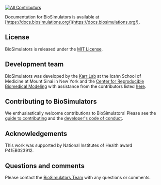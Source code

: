 [![All Contributors](https://img.shields.io/github/all-contributors/biosimulators/biosimulators.github.io/HEAD)](#contributors-)

Documentation for BioSimulators is available at [https://docs.biosimulations.org/](https://docs.biosimulations.org/).

## License
BioSimulators is released under the [MIT License](https://github.com/biosimulators/Biosimulators/blob/dev/LICENSE).

## Development team
BioSimulators was developed by the [Karr Lab](https://www.karrlab.org) at the Icahn School of Medicine at Mount Sinai in New York and the [Center for Reproducible Biomedical Modeling](http://reproduciblebiomodels.org) with assistance from the contributors listed [here](CONTRIBUTORS.md).

## Contributing to BioSimulators
We enthusiastically welcome contributions to BioSimulators! Please see the [guide to contributing](https://github.com/biosimulators/Biosimulators/blob/dev/CONTRIBUTING.md) and the [developer's code of conduct](https://github.com/biosimulators/Biosimulators/blob/dev/CODE_OF_CONDUCT.md).

## Acknowledgements
This work was supported by National Institutes of Health award P41EB023912.

## Questions and comments
Please contact the [BioSimulators Team](mailto:info@biosimulators.org) with any questions or comments.
